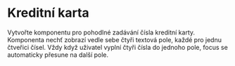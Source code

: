 # Kreditní karta
Vytvořte komponentu pro pohodlné zadávání čísla kreditní karty. Komponenta nechť zobrazí vedle sebe čtyři textová pole, každé pro jednu čtveřici čísel. Vždy když uživatel vyplní čtyři čísla do jednoho pole, focus se automaticky přesune na další pole.

